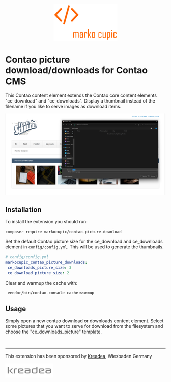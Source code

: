 <p align="center"><a href="https://github.com/markocupic"><img src="docs/logo.png" width="200"></a></p>

# Contao picture download/downloads for Contao CMS

This Contao content element extends the Contao core content elements "ce_download" and "ce_downloads".
 Display a thumbnail instead of the
 filename if you like to serve images as download items.

![Contao Picture Downloads](docs/screenshot.png)

## Installation

To install the extension you should run:
```bash
composer require markocupic/contao-picture-download
```

Set the default Contao picture size for the ce_download and ce_downloads element in `config/config.yml`.
 This will be used to generate the thumbnails.

```yaml
# config/config.yml
markocupic_contao_picture_downloads:
 ce_downloads_picture_size: 3
 ce_download_picture_size: 2
```

Clear and warmup the cache with:
```bash
 vendor/bin/contao-console cache:warmup
```

## Usage

Simply open a new contao download or downloads content element.
 Select some pictures that you want to serve for download from the
 filesystem and choose the "ce_downloads_picture" template.

&nbsp;

---
This extension has been sponsored by [Kreadea](https://www.kreadea.de), Wiesbaden Germany
<p align="left"><a href="https://www.kreadea.de" title="KREADEA"><img src="docs/kreadea.png" width="150"></a></p>
